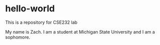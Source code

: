 # hello-world
This is a repository for CSE232 lab

My name is Zach. I am a student at Michigan State University and I am a sophomore.
